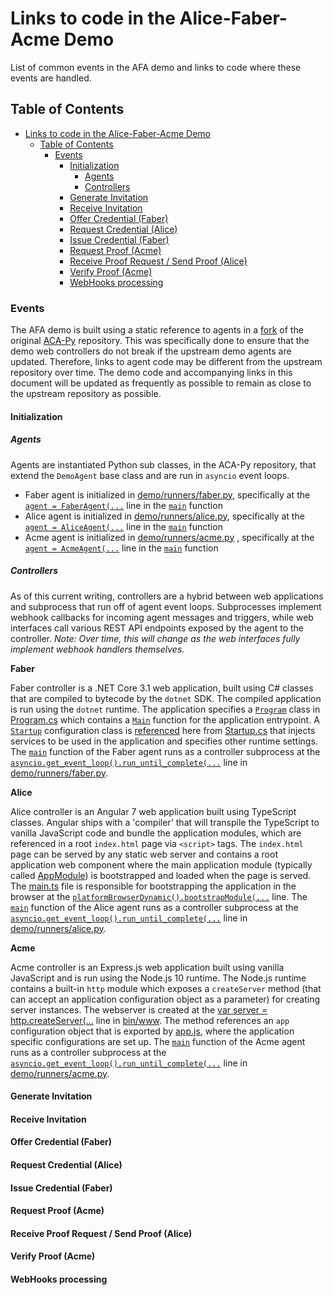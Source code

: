 # Links to code in the Alice-Faber-Acme Demo

List of common events in the AFA demo and links to code where these events are handled.

## Table of Contents

- [Links to code in the Alice-Faber-Acme Demo](#links-to-code-in-the-alice-faber-acme-demo)
    - [Table of Contents](#table-of-contents)
        - [Events](#events)
            - [Initialization](#initialization)
                - [Agents](#agents)
                - [Controllers](#controllers)
            - [Generate Invitation](#generate-invitation)
            - [Receive Invitation](#receive-invitation)
            - [Offer Credential (Faber)](#offer-credential-faber)
            - [Request Credential (Alice)](#request-credential-alice)
            - [Issue Credential (Faber)](#issue-credential-faber)
            - [Request Proof (Acme)](#request-proof-acme)
            - [Receive Proof Request / Send Proof (Alice)](#receive-proof-request-\/-send-proof-alice)
            - [Verify Proof (Acme)](#verify-proof-acme)
            - [WebHooks processing](#webhooks-processing)

### Events

The AFA demo is built using a static reference to agents in a [fork](https://github.com/petridishdev/aries-cloudagent-python/tree/openapi-demo) of the original [ACA-Py](https://github.com/hyperledger/aries-cloudagent-python) repository. This was specifically done to ensure that the demo web controllers do not break if the upstream demo agents are updated. Therefore, links to agent code may be different from the upstream repository over time. The demo code and accompanying links in this document will be updated as frequently as possible to remain as close to the upstream repository as possible.

#### Initialization

##### Agents

Agents are instantiated Python sub classes, in the ACA-Py repository,  that extend the `DemoAgent` base class and are run in `asyncio` event loops.

- Faber agent is initialized in [demo/runners/faber.py](https://github.com/petridishdev/aries-cloudagent-python/blob/openapi-demo/demo/runners/faber.py), specifically at the [`agent = FaberAgent(...`](https://github.com/petridishdev/aries-cloudagent-python/blob/d81665354bd84557c72107206a934cc0f3562162/demo/runners/faber.py#L132-L138) line in the [`main`](https://github.com/petridishdev/aries-cloudagent-python/blob/d81665354bd84557c72107206a934cc0f3562162/demo/runners/faber.py#L121) function
- Alice agent is initialized in [demo/runners/alice.py](https://github.com/petridishdev/aries-cloudagent-python/blob/openapi-demo/demo/runners/alice.py), specifically at the [`agent = AliceAgent(...`](https://github.com/petridishdev/aries-cloudagent-python/blob/d81665354bd84557c72107206a934cc0f3562162/demo/runners/alice.py#L223-L229) line in the [`main`](https://github.com/petridishdev/aries-cloudagent-python/blob/d81665354bd84557c72107206a934cc0f3562162/demo/runners/alice.py#L212) function
- Acme agent is initialized in [demo/runners/acme.py](https://github.com/petridishdev/aries-cloudagent-python/blob/openapi-demo/demo/runners/acme.py)
, specifically at the [`agent = AcmeAgent(...`](https://github.com/petridishdev/aries-cloudagent-python/blob/d81665354bd84557c72107206a934cc0f3562162/demo/runners/acme.py#L102-L104) line in the [`main`](https://github.com/petridishdev/aries-cloudagent-python/blob/d81665354bd84557c72107206a934cc0f3562162/demo/runners/acme.py#L91) function

##### Controllers

As of this current writing, controllers are a hybrid between web applications and subprocess that run off of agent event loops. Subprocesses implement webhook callbacks for incoming agent messages and triggers, while web interfaces call various REST API endpoints exposed by the agent to the controller. _Note: Over time, this will change as the web interfaces fully implement webhook handlers themselves._

**Faber**

Faber controller is a .NET Core 3.1 web application, built using C# classes that are compiled to bytecode by the `dotnet` SDK. The compiled application is run using the `dotnet` runtime. The application specifies a [`Program`](https://github.com/hyperledger/aries-acapy-controllers/blob/204c1ce07c4ac9caa611dff001fae7c37183f360/AliceFaberAcmeDemo/controllers/faber-controller/FaberController/Program.cs#L14) class in [Program.cs](controllers/faber-controller/FaberController/Program.cs) which contains a [`Main`](https://github.com/hyperledger/aries-acapy-controllers/blob/204c1ce07c4ac9caa611dff001fae7c37183f360/AliceFaberAcmeDemo/controllers/faber-controller/FaberController/Program.cs#L16) function for the application entrypoint. A [`Startup`](https://github.com/hyperledger/aries-acapy-controllers/blob/204c1ce07c4ac9caa611dff001fae7c37183f360/AliceFaberAcmeDemo/controllers/faber-controller/FaberController/Startup.cs#L16) configuration class is [referenced](https://github.com/hyperledger/aries-acapy-controllers/blob/204c1ce07c4ac9caa611dff001fae7c37183f360/AliceFaberAcmeDemo/controllers/faber-controller/FaberController/Program.cs#L25) here from [Startup.cs](controllers/faber-controller/FaberController/Startup.cs) that injects services to be used in the application and specifies other runtime settings. The [`main`](https://github.com/petridishdev/aries-cloudagent-python/blob/d81665354bd84557c72107206a934cc0f3562162/demo/runners/faber.py#L121) function of the Faber agent runs as a controller subprocess at the [`asyncio.get_event_loop().run_until_complete(...`](https://github.com/petridishdev/aries-cloudagent-python/blob/d81665354bd84557c72107206a934cc0f3562162/demo/runners/faber.py#L302-L304) line in [demo/runners/faber.py](https://github.com/petridishdev/aries-cloudagent-python/blob/openapi-demo/demo/runners/faber.py).

**Alice**

Alice controller is an Angular 7 web application built using TypeScript classes. Angular ships with a 'compiler' that will transpile the TypeScript to vanilla JavaScript code and bundle the application modules, which are referenced in a root `index.html` page via `<script>` tags. The `index.html` page can be served by any static web server and contains a root application web component where the main application module (typically called [AppModule](controllers/alice-controller/src/app/app.module.ts))  is bootstrapped and loaded when the page is served. The [main.ts](controllers/alice-controller/src/main.ts) file is responsible for bootstrapping the application in the browser at the [`platformBrowserDynamic().bootstrapModule(...`](https://github.com/hyperledger/aries-acapy-controllers/blob/204c1ce07c4ac9caa611dff001fae7c37183f360/AliceFaberAcmeDemo/controllers/alice-controller/src/main.ts#L13) line. The [`main`](https://github.com/petridishdev/aries-cloudagent-python/blob/d81665354bd84557c72107206a934cc0f3562162/demo/runners/alice.py#L212) function of the Alice agent runs as a controller subprocess at the [`asyncio.get_event_loop().run_until_complete(...`](https://github.com/petridishdev/aries-cloudagent-python/blob/d81665354bd84557c72107206a934cc0f3562162/demo/runners/alice.py#L299-L301) line in [demo/runners/alice.py](https://github.com/petridishdev/aries-cloudagent-python/blob/openapi-demo/demo/runners/alice.py).

**Acme**

Acme controller is an Express.js web application built using vanilla JavaScript and is run using the Node.js 10 runtime. The Node.js runtime contains a built-in `http` module which exposes a `createServer` method (that can accept an application configuration object as a parameter) for creating server instances. The webserver is created at the [var server = http.createServer(...](https://github.com/hyperledger/aries-acapy-controllers/blob/204c1ce07c4ac9caa611dff001fae7c37183f360/AliceFaberAcmeDemo/controllers/acme-controller/bin/www#L22) line in [bin/www](controllers/acme-controller/bin/www). The method references an `app` configuration object that is exported by [app.js](controllers/acme-controller/app.js), where the application specific configurations are set up. The [`main`](https://github.com/petridishdev/aries-cloudagent-python/blob/d81665354bd84557c72107206a934cc0f3562162/demo/runners/acme.py#L91) function of the Acme agent runs as a controller subprocess at the [`asyncio.get_event_loop().run_until_complete(...`](https://github.com/petridishdev/aries-cloudagent-python/blob/d81665354bd84557c72107206a934cc0f3562162/demo/runners/acme.py#L213) line in [demo/runners/acme.py](https://github.com/petridishdev/aries-cloudagent-python/blob/openapi-demo/demo/runners/acme.py).

#### Generate Invitation

#### Receive Invitation

#### Offer Credential (Faber)

#### Request Credential (Alice)

#### Issue Credential (Faber)

#### Request Proof (Acme)

#### Receive Proof Request / Send Proof (Alice)

#### Verify Proof (Acme)

#### WebHooks processing

<!--
## UI Integration

 - Initialization
 - Events received
 - UI Updates
 -->